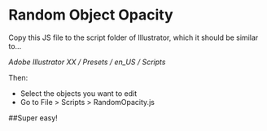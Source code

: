 # Random Object Opacity

Copy this JS file to the script folder of Illustrator, which it should be similar to...

*Adobe Illustrator XX / Presets / en_US / Scripts*

Then:
* Select the objects you want to edit
* Go to File > Scripts > RandomOpacity.js

##Super easy!